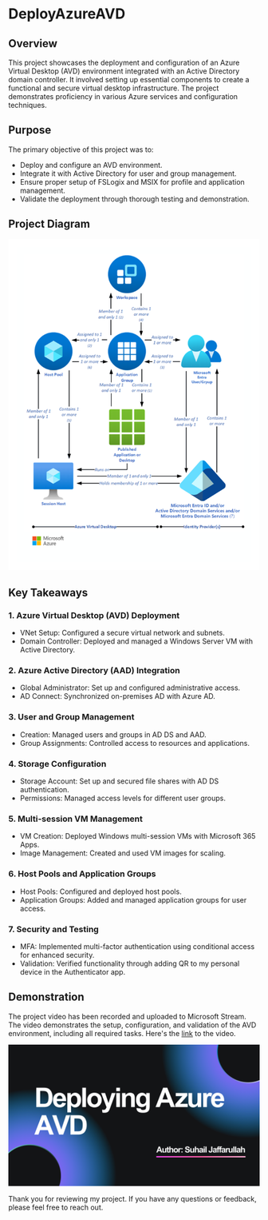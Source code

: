 # DeployAzureAVD

## Overview
This project showcases the deployment and configuration of an Azure Virtual Desktop (AVD) environment integrated with an Active Directory domain controller. It involved setting up essential components to create a functional and secure virtual desktop infrastructure. The project demonstrates proficiency in various Azure services and configuration techniques.

## Purpose
The primary objective of this project was to:
* Deploy and configure an AVD environment.
* Integrate it with Active Directory for user and group management.
* Ensure proper setup of FSLogix and MSIX for profile and application management.
* Validate the deployment through thorough testing and demonstration.

## Project Diagram
![Project Diagram](avddiagram.png)


## Key Takeaways
### 1. Azure Virtual Desktop (AVD) Deployment
- VNet Setup: Configured a secure virtual network and subnets.
- Domain Controller: Deployed and managed a Windows Server VM with Active Directory.

### 2. Azure Active Directory (AAD) Integration
- Global Administrator: Set up and configured administrative access.
- AD Connect: Synchronized on-premises AD with Azure AD.

### 3. User and Group Management
- Creation: Managed users and groups in AD DS and AAD.
- Group Assignments: Controlled access to resources and applications.

### 4. Storage Configuration
- Storage Account: Set up and secured file shares with AD DS authentication.
- Permissions: Managed access levels for different user groups.

### 5. Multi-session VM Management
- VM Creation: Deployed Windows multi-session VMs with Microsoft 365 Apps.
- Image Management: Created and used VM images for scaling.

### 6. Host Pools and Application Groups
- Host Pools: Configured and deployed host pools.
- Application Groups: Added and managed application groups for user access.

### 7. Security and Testing
- MFA: Implemented multi-factor authentication using conditional access for enhanced security.
- Validation: Verified functionality through adding QR to my personal device in the Authenticator app.

## Demonstration
The project video has been recorded and uploaded to Microsoft Stream. The video demonstrates the setup, configuration, and validation of the AVD environment, including all required tasks. Here's the [link](https://drive.google.com/file/d/1zSAklFIwaa653S_ckipLIe9t7u-UtLTi/view?usp=sharing) to the video.

![Cover](cover.png)

Thank you for reviewing my project. If you have any questions or feedback, please feel free to reach out.